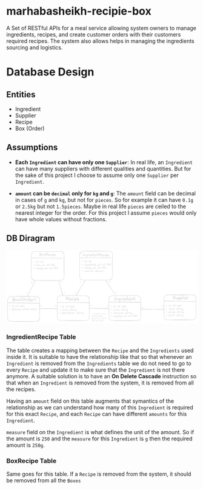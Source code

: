 # marhabasheikh-recipie-box
A Set of RESTful APIs for a meal service allowing system owners to manage ingredients, recipes, and create customer orders with their customers required recipes. The system also allows helps in managing the ingredients sourcing and logistics.

# Database Design

## Entities
- Ingredient
- Supplier
- Recipe
- Box (Order)

## Assumptions
- __Each `Ingredient` can have only one `Supplier`__: In real life, an `Ingredient` can have many suppliers with different qualities and quantities. But for the sake of this project I choose to assume only one `Supplier` per `Ingredient`.

- __`amount` can be `decimal` only for `kg` and `g`__: The `amount` field can be decimal in cases of `g` and `kg`, but not for `pieces`. So for example  it can have `0.1g` or `2.5kg` but not `1.5pieces`. Maybe in real life `pieces` are ceiled to the nearest integer for the order. For this project I assume `pieces` would only have whole values without fractions.

## DB Diragram
![db diagram](db-diagram.png)

### IngredientRecipe Table
The table creates a mapping between the `Recipe` and the `Ingredients` used inside it. It is suitable to have the relationship like that so that whenever an `Ingredient` is removed from the `Ingredients` table we do not need to go to every `Recipe` and update it to  make sure that the `Ingredient` is not there anymore. A suitable solution is to have an __On Delete Cascade__ instruction so that when an `Ingredient` is removed from the system, it is removed from all the recipes.

Having an `amount` field on this table augments that symantics of the relationship as we can understand how many of this `Ingredient` is required for this exact `Recipe`, and each `Recipe` can have different `amounts` for this `Ingredient`.

`measure` field on the `Ingredient` is what defines the unit of the amount. So if the amount is `250` and the `measure` for this `Ingredient` is `g` then the required amount is `250g`.

### BoxRecipe Table
Same goes for this table. If a `Recipe` is removed from the system, it should be removed from all the `Boxes`